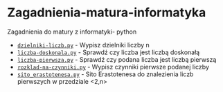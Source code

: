 # Zagadnienia-matura-informatyka
Zagadnienia do matury z informatyki- python
 - [`dzielniki-liczb.py`](https://github.com/JanGospodarek/Zagadnienia-matura-informatyka/blob/main/dzielniki-liczb.py) - Wypisz dzielniki liczby n
 - [`liczba-doskonala.py`](https://github.com/JanGospodarek/Zagadnienia-matura-informatyka/blob/main/liczba_doskonala.py) - Sprawdź czy liczba jest liczbą doskonałą
 - [`liczba-pierwsza.py`](https://github.com/JanGospodarek/Zagadnienia-matura-informatyka/blob/main/liczba_pierwsza.py) - Sprawdź czy podana liczba jest liczbą pierwszą
 - [`rozklad-na-czynniki.py`](https://github.com/JanGospodarek/Zagadnienia-matura-informatyka/blob/main/rozklad-na-czynniki.py) - Wypisz czynniki pierwsze podanej liczby
 - [`sito_erastotenesa.py`](https://github.com/JanGospodarek/Zagadnienia-matura-informatyka/blob/main/sito_erastotenesa.py) - Sito Erastotenesa do znalezienia liczb pierwszych w przedziale <2,n>
